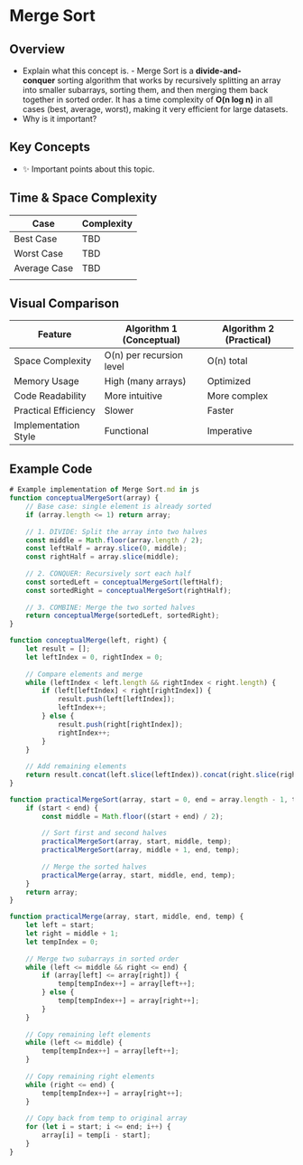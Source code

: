 # Merge Sort

## **Overview**
- Explain what this concept is.
		-   Merge Sort is a **divide-and-conquer** sorting algorithm that works by recursively splitting an array into smaller subarrays, sorting them, and then merging them back together in sorted order. It has a time complexity of **O(n log n)** in all cases (best, average, worst), making it very efficient for large datasets.
- Why is it important?

## **Key Concepts**
- ✨ Important points about this topic.

## **Time & Space Complexity**
| Case         | Complexity |
| ------------ | ---------- |
| Best Case    | TBD        |
| Worst Case   | TBD        |
| Average Case | TBD        |
|              |            |
## Visual Comparison

| Feature              | Algorithm 1 (Conceptual) | Algorithm 2 (Practical) |
| -------------------- | ------------------------ | ----------------------- |
| Space Complexity     | O(n) per recursion level | O(n) total              |
| Memory Usage         | High (many arrays)       | Optimized               |
| Code Readability     | More intuitive           | More complex            |
| Practical Efficiency | Slower                   | Faster                  |
| Implementation Style | Functional               | Imperative              |
## **Example Code**
```js
# Example implementation of Merge Sort.md in js
function conceptualMergeSort(array) {
    // Base case: single element is already sorted
    if (array.length <= 1) return array;
    
    // 1. DIVIDE: Split the array into two halves
    const middle = Math.floor(array.length / 2);
    const leftHalf = array.slice(0, middle);
    const rightHalf = array.slice(middle);
    
    // 2. CONQUER: Recursively sort each half
    const sortedLeft = conceptualMergeSort(leftHalf);
    const sortedRight = conceptualMergeSort(rightHalf);
    
    // 3. COMBINE: Merge the two sorted halves
    return conceptualMerge(sortedLeft, sortedRight);
}

function conceptualMerge(left, right) {
    let result = [];
    let leftIndex = 0, rightIndex = 0;
    
    // Compare elements and merge
    while (leftIndex < left.length && rightIndex < right.length) {
        if (left[leftIndex] < right[rightIndex]) {
            result.push(left[leftIndex]);
            leftIndex++;
        } else {
            result.push(right[rightIndex]);
            rightIndex++;
        }
    }
    
    // Add remaining elements
    return result.concat(left.slice(leftIndex)).concat(right.slice(rightIndex));
}

function practicalMergeSort(array, start = 0, end = array.length - 1, temp = []) {
    if (start < end) {
        const middle = Math.floor((start + end) / 2);
        
        // Sort first and second halves
        practicalMergeSort(array, start, middle, temp);
        practicalMergeSort(array, middle + 1, end, temp);
        
        // Merge the sorted halves
        practicalMerge(array, start, middle, end, temp);
    }
    return array;
}

function practicalMerge(array, start, middle, end, temp) {
    let left = start;
    let right = middle + 1;
    let tempIndex = 0;
    
    // Merge two subarrays in sorted order
    while (left <= middle && right <= end) {
        if (array[left] <= array[right]) {
            temp[tempIndex++] = array[left++];
        } else {
            temp[tempIndex++] = array[right++];
        }
    }
    
    // Copy remaining left elements
    while (left <= middle) {
        temp[tempIndex++] = array[left++];
    }
    
    // Copy remaining right elements
    while (right <= end) {
        temp[tempIndex++] = array[right++];
    }
    
    // Copy back from temp to original array
    for (let i = start; i <= end; i++) {
        array[i] = temp[i - start];
    }
}
